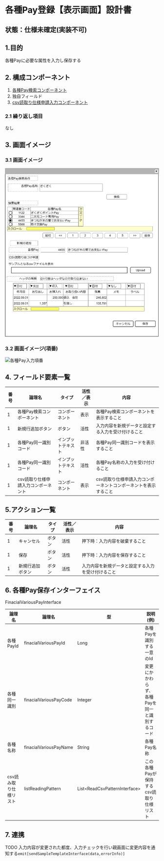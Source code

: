 ﻿# 各種Pay登録【表示画面】設計書

## 状態：仕様未確定(実装不可)

## 1.目的

各種Payに必要な属性を入力し保存する

## 2. 構成コンポーネント

1. [各種Pay検索コンポーネント](../../common/front/search_various_pay/search_various_pay.md)
2. 独自フィールド
3. [csv読取り仕様申請入力コンポーネント](../../common/front/input_institution_csv/input_institution_csv.md)

### 2.1 繰り返し項目

なし

## 3. 画面イメージ

### 3.1 画面イメージ

![各種Pay入力](image/各種Pay入力.drawio.png)

### 3.2 画面イメージ(項番)

![各種Pay入力項番](image/各種Pay入力項番.drawio.png)

## 4. フィールド要素一覧

| 番号 |               論理名                |       タイプ       | 活性／表示 |                              内容                               |
| ---- | ----------------------------------- | ------------------ | ---------- | --------------------------------------------------------------- |
| 1    | 各種Pay検索コンポーネント           | コンポーネント     | 表示       | 各種Pay検索コンポーネントを表示すること                         |
| 1    | 新規行追加ボタン                    | ボタン             | 活性       | 入力内容を新規データと設定する入力を受け付けること              |
| 1    | 各種Pay同一識別コード               | インプットテキスト | 非活性     | 各種Pay同一識別コードを表示すること                             |
| 1    | 各種Pay同一識別コード               | インプットテキスト | 活性       | 各種Pay名称の入力を受け付けること                               |
| 1    | csv読取り仕様申請入力コンポーネント | コンポーネント     | 表示       | csv読取り仕様申請入力コンポーネントコンポーネントを表示すること |

## 5.アクション一覧

| 番号 |      論理名      | タイプ | 活性／表示 |                        内容                        |
| ---- | ---------------- | ------ | ---------- | -------------------------------------------------- |
| 1    | キャンセル       | ボタン | 活性       | 押下時：入力内容を破棄すること                     |
| 1    | 保存             | ボタン | 活性       | 押下時：入力内容を保存すること                     |
| 1    | 新規行追加ボタン | ボタン | 活性       | 入力内容を新規データと設定する入力を受け付けること |

## 6. 各種Pay保存インターフェイス

FinacialVariousPayInterface

 |        論理名         |         論理名         |               型                |                    説明(例)                     |
 | --------------------- | ---------------------- | ------------------------------- | ----------------------------------------------- |
 | 各種PayId             | finacialVariousPayId   | Long                            | 各種Payを識別する一意のId                       |
 | 各種同一識別          | finacialVariousPayCode | Integer                         | 変更にかかわらず、各種Payを同一と識別するコード |
 | 各種名称              | finacialVariousPayName | String                          | 各種Pay名称                                     |
 | csv読み取り仕様リスト | listReadingPattern     | List\<ReadCsvPatternInterface\> | この各種Payが保持するcsv読取り仕様リスト        |

## 7. 連携

TODO 入力内容が変更された都度、入力チェックを行い親画面に変更内容を通知する`emit[sendSampleTemplateInterface(data,errorInfo)]`
